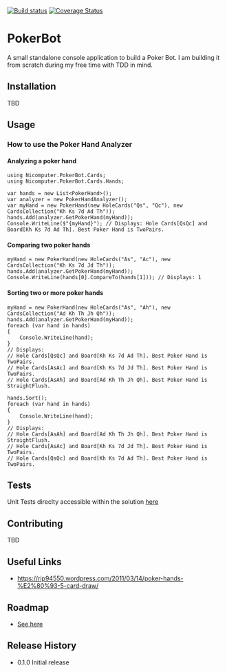 [![Build status](https://ci.appveyor.com/api/projects/status/n1iwqupmc7rrr94t?svg=true)](https://ci.appveyor.com/project/Elgolfin/pokerbot)
[![Coverage Status](https://coveralls.io/repos/github/Elgolfin/PokerBot/badge.svg?branch=)](https://coveralls.io/github/Elgolfin/PokerBot?branch=)

PokerBot
========

A small standalone console application to build a Poker Bot.
I am building it from scratch during my free time with TDD in mind.

## Installation

TBD

## Usage

### How to use the Poker Hand Analyzer

#### Analyzing a poker hand
```
using Nicomputer.PokerBot.Cards;
using Nicomputer.PokerBot.Cards.Hands;

var hands = new List<PokerHand>();
var analyzer = new PokerHandAnalyzer();
var myHand = new PokerHand(new HoleCards("Qs", "Qc"), new CardsCollection("Kh Ks 7d Ad Th"));
hands.Add(analyzer.GetPokerHand(myHand));
Console.WriteLine($"{myHand}"); // Displays: Hole Cards[QsQc] and Board[Kh Ks 7d Ad Th]. Best Poker Hand is TwoPairs.
```

#### Comparing two poker hands
```
myHand = new PokerHand(new HoleCards("As", "Ac"), new CardsCollection("Kh Ks 7d Jd Th"));
hands.Add(analyzer.GetPokerHand(myHand));
Console.WriteLine(hands[0].CompareTo(hands[1])); // Displays: 1
```

#### Sorting two or more poker hands
```
myHand = new PokerHand(new HoleCards("As", "Ah"), new CardsCollection("Ad Kh Th Jh Qh"));
hands.Add(analyzer.GetPokerHand(myHand));
foreach (var hand in hands)
{
	Console.WriteLine(hand);
}
// Displays:
// Hole Cards[QsQc] and Board[Kh Ks 7d Ad Th]. Best Poker Hand is TwoPairs.
// Hole Cards[AsAc] and Board[Kh Ks 7d Jd Th]. Best Poker Hand is TwoPairs.
// Hole Cards[AsAh] and Board[Ad Kh Th Jh Qh]. Best Poker Hand is StraightFlush.

hands.Sort();
foreach (var hand in hands)
{
	Console.WriteLine(hand);
}
// Displays:
// Hole Cards[AsAh] and Board[Ad Kh Th Jh Qh]. Best Poker Hand is StraightFlush.
// Hole Cards[AsAc] and Board[Kh Ks 7d Jd Th]. Best Poker Hand is TwoPairs.
// Hole Cards[QsQc] and Board[Kh Ks 7d Ad Th]. Best Poker Hand is TwoPairs.
```



## Tests

Unit Tests direclty accessible within the solution [here](https://github.com/Elgolfin/PokerBot/tree/master/PokerBotUnitTests)

## Contributing

TBD

## Useful Links
* https://rip94550.wordpress.com/2011/03/14/poker-hands-%E2%80%93-5-card-draw/

## Roadmap

* [See here](https://github.com/Elgolfin/PokerBot/blob/master/Roadmap.md)

## Release History

* 0.1.0 Initial release